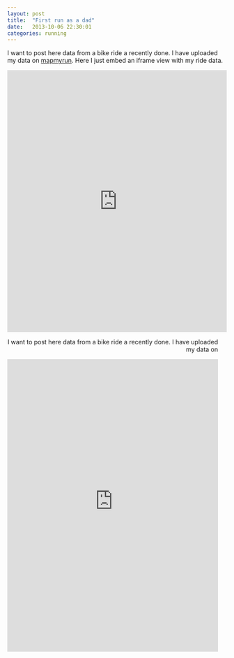 ```yaml
---
layout: post
title:  "First run as a dad"
date:   2013-10-06 22:30:01
categories: running
---
```




I want to post here data from a bike ride a recently done. I have uploaded my data on
<a href='http://www.mapmyrun.com/'>mapmyrun</a>. Here I just embed an iframe view with my ride data.


<iframe id="mapmyfitness_route"
src="http://snippets.mapmycdn.com/routes/view/embedded/196177992?width=500&height=460&elevation=true&info=true&line_color=E60f0bdb&rgbhex=DB0B0E&distance_markers=0&unit_type=metric&map_mode=HYBRID&last_updated=2013-05-27T17:33:19+03:00"
height="600px" width="100%" frameborder="0"></iframe><div style="text-align: right; padding-right: 20px;">

I want to post here data from a bike ride a recently done. I have uploaded my data on

<iframe id="mapmyfitness_route" 
src="http://snippets.mapmycdn.com/routes/view/embedded/304106673?width=600&height=500&elevation=true&info=true&line_color=E60f0bdb&rgbhex=DB0B0E&distance_markers=0&unit_type=metric&map_mode=HYBRID&last_updated=2013-10-06T23:47:00+03:00" 
height="670px" width="100%" frameborder="0"></iframe><div style="text-align: right; padding-right: 20px;">
